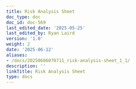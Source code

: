 ```yaml
---
title: Risk Analysis Sheet
doc_type: doc
doc_id: doc-569
last_edited_date: '2025-05-25'
last_edited_by: Ryan Laird
version: '1.0'
weight: 2
date: '2025-06-12'
aliases:
- /docs/20250606070711_risk-analysis-sheet_1_1/
description: ''
linkTitle: Risk Analysis Sheet
type: docs
---
```


